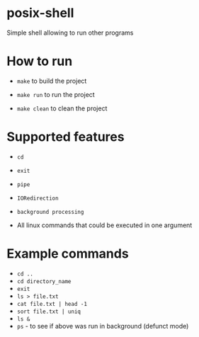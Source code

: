 # posix-shell
Simple shell allowing to run other programs

# How to run

* `make` to build the project

* `make run` to run the project

* `make clean` to clean the project

# Supported features

* `cd`

* `exit`

* `pipe`

* `IORedirection`

* `background processing`

* All linux commands that could be executed in one argument

# Example commands

* `cd ..`
* `cd directory_name`
* `exit`
* `ls > file.txt`
* `cat file.txt | head -1`
* `sort file.txt | uniq `
* `ls &`
* `ps` - to see if above was run in background (defunct mode)
